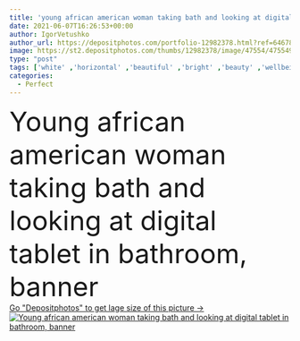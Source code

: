 ```yaml
---
title: 'young african american woman taking bath and looking at digital tablet in bathroom, banner'
date: 2021-06-07T16:26:53+00:00
author: IgorVetushko
author_url: https://depositphotos.com/portfolio-12982378.html?ref=64678756
image: https://st2.depositphotos.com/thumbs/12982378/image/47554/475549032/api_thumb_450.jpg?forcejpeg=true
type: "post"
tags: ['white' ,'horizontal' ,'beautiful' ,'bright' ,'beauty' ,'wellbeing' ,'face' ,'care' ,'brunette' ,'technology' ,'crop' ,'banner' ,'skin' ,'calm' ,'blur' ,'lying' ,'rest' ,'relax' ,'home' ,'woman' ,'device' ,'digital' ,'bathroom' ,'bathtub' ,'body' ,'clean' ,'hygiene' ,'purity' ,'indoors' ,'look' ,'tablet' ,'perfect' ,'peaceful' ,'attractive' ,'routine' ,'wellness' ,'gadget' ,'concentrated' ,'focused' ,'bodycare' ,'pampering' ,'one person' ,'young adult' ,'black woman' ,'african american' ,'Taking Bath' ,'website header' ,'hold in hands' ]
categories: 
  - Perfect
---
```

<div aling="center">
            <font size="60"> Young african american woman taking bath and looking at digital tablet in bathroom, banner</font>   
</div>
<div>
    <a href='https://st2.depositphotos.com/thumbs/12982378/image/47554/475549032/api_thumb_450.jpg?forcejpeg=true?ref=64678756' target=_blank > Go "Depositphotos" to get lage size of this picture ->
        <img href='https://st2.depositphotos.com/thumbs/12982378/image/47554/475549032/api_thumb_450.jpg?forcejpeg=true?ref=64678756' src='https://st2.depositphotos.com/12982378/47554/i/950/depositphotos_475549032-stock-photo-young-african-american-woman-taking.jpg?forcejpeg=true' alt='Young african american woman taking bath and looking at digital tablet in bathroom, banner' >
    </a>
</div>
